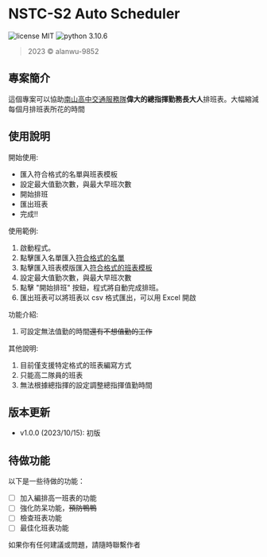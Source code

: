 NSTC-S2 Auto Scheduler
======

![license MIT](https://img.shields.io/badge/license-MIT-blue)
![python 3.10.6](https://img.shields.io/badge/python-3.10.6-blue)

> 2023 &copy; alanwu-9852

專案簡介
---
這個專案可以協助[南山高中交通服務隊](https://www.instagram.com/nstc_16th/?utm_source=ig_web_button_share_sheet&igshid=ZDNlZDc0MzIxNw==)**偉大的總指揮勤務長大人**排班表。大幅縮減每個月排班表所花的時間

使用說明
---

開始使用:

* 匯入符合格式的名單與班表模板
* 設定最大值勤次數，與最大早班次數
* 開始排班
* 匯出班表
* 完成!!


使用範例:

1. 啟動程式。
2. 點擊匯入名單匯入[符合格式的名單](data/members.json)
3. 點擊匯入班表模版匯入[符合格式的班表模板](data/schedule.json)
4. 設定最大值勤次數，與最大早班次數
5. 點擊 "開始排班" 按鈕，程式將自動完成排班。
6. 匯出班表可以將班表以 csv 格式匯出，可以用 Excel 開啟


功能介紹:

1. 可設定無法值勤的時間~~還有不想值勤的工作~~


其他說明:

1. 目前僅支援特定格式的班表編寫方式
2. 只能高二隊員的班表
3. 無法根據總指揮的設定調整總指揮值勤時間

版本更新
---
* v1.0.0 (2023/10/15): 初版


待做功能
---
以下是一些待做的功能：

- [ ] 加入編排高一班表的功能
- [ ] 強化防呆功能，~~預防鴨鴨~~
- [ ] 檢查班表功能
- [ ] 最佳化班表功能

如果你有任何建議或問題，請隨時聯繫作者
